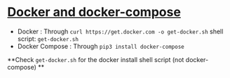

# [Docker and docker-compose](https://devdojo.com/bobbyiliev/how-to-install-docker-and-docker-compose-on-raspberry-pi)
   
- Docker : Through `curl https://get.docker.com -o get-docker.sh` shell script: `get-docker.sh`
- Docker Compose : Through `pip3 install docker-compose` 


**Check `get-docker.sh` for the docker install shell script (not docker-compose) **